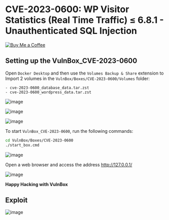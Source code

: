 # CVE-2023-0600: WP Visitor Statistics (Real Time Traffic) ≤ 6.8.1 - Unauthenticated SQL Injection
[![Buy Me a Coffee](https://www.buymeacoffee.com/assets/img/custom_images/orange_img.png)](https://www.buymeacoffee.com/truocphan)

## Setting up the VulnBox_CVE-2023-0600
Open `Docker Desktop` and then use the `Volumes Backup & Share` extension to Import 2 volumes in the `VulnBox/Boxes/CVE-2023-0600/Volumes` folder:
```
- cve-2023-0600_database_data.tar.zst
- cve-2023-0600_wordpress_data.tar.zst
```

![image](https://github.com/truocphan/VulnBox/assets/57470560/7d580ed4-d646-4b1c-92c1-7a955ab13c32)

![image](https://github.com/truocphan/VulnBox/assets/57470560/d8c2f998-cee9-4644-9485-a80629033c39)

![image](https://github.com/truocphan/VulnBox/assets/57470560/4973ea18-618a-4390-b013-c4615470a336)

To start `VulnBox_CVE-2023-0600`, run the following commands:
```bash
cd VulnBox/Boxes/CVE-2023-0600
./start_box.cmd
```

![image](https://github.com/truocphan/VulnBox/assets/57470560/cea61111-ba78-450d-a547-da28ea4a1560)

Open a web browser and access the address http://127.0.0.1/

![image](https://github.com/truocphan/VulnBox/assets/57470560/e40876ed-5f77-437d-9a23-73572c3eea21)

**Happy Hacking with VulnBox**

## Exploit
![image](https://github.com/truocphan/VulnBox/assets/57470560/7059f342-dbb0-422e-a87f-9c50f52613b4)